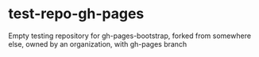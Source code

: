 # test-repo-gh-pages
Empty testing repository for gh-pages-bootstrap, forked from somewhere else, owned by an organization, with gh-pages branch
